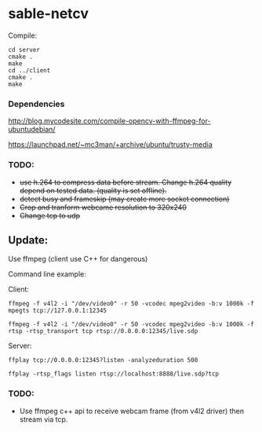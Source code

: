 # sable-netcv

Compile:
```
cd server
cmake .
make
cd ../client
cmake .
make
```

### Dependencies

http://blog.mycodesite.com/compile-opencv-with-ffmpeg-for-ubuntudebian/

https://launchpad.net/~mc3man/+archive/ubuntu/trusty-media

### TODO:
* ~~use h.264 to compress data before stream. Change h.264 quality depend on tested data. (quality is set offline).~~
* ~~detect busy and frameskip (may create more socket connection)~~
* ~~Crop and tranform webcame resolution to 320x240~~
* ~~Change tcp to udp~~

 
## Update:
Use ffmpeg (client use C++ for dangerous)

Command line example:

Client:

```ffmpeg -f v4l2 -i "/dev/video0" -r 50 -vcodec mpeg2video -b:v 1000k -f mpegts tcp://127.0.0.1:12345```

```ffmpeg -f v4l2 -i "/dev/video0" -r 50 -vcodec mpeg2video -b:v 1000k -f rtsp -rtsp_transport tcp rtsp://0.0.0.0:12345/live.sdp```


Server:

```ffplay tcp://0.0.0.0:12345?listen -analyzeduration 500```

```ffplay -rtsp_flags listen rtsp://localhost:8888/live.sdp?tcp```

### TODO:
* Use ffmpeg c++ api to receive webcam frame (from v4l2 driver) then stream via tcp.
